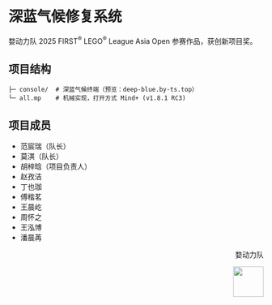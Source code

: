 # 深蓝气候修复系统

婺动力队 2025 FIRST<sup>®</sup> LEGO<sup>®</sup> League Asia Open 参赛作品，获创新项目奖。

## 项目结构

```
├─ console/  # 深蓝气候终端（预览：deep-blue.by-ts.top）
└─ all.mp    # 机械实现，打开方式 Mind+ (v1.8.1 RC3)
```

## 项目成员

- 范宸瑞（队长）
- 莫淇（队长）
- 胡梓晗（项目负责人）
- 赵孜洁
- 丁也珈
- 傅楷茗
- 王晨屹
- 周怀之
- 王泓博
- 潘晨苒

<div align="right">

婺动力队

<img src="./console/app/assets/wu-dynamics.avif" height="60" />

</div>
